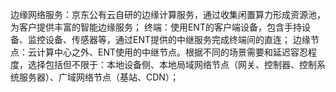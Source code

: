 边缘网络服务：京东公有云自研的边缘计算服务，通过收集闲置算力形成资源池，为客户提供丰富的智能边缘服务；
终端：使用ENT的客户端设备，包含手持设备、监控设备、传感器等，通过ENT提供的中继服务完成终端间的直连；
边缘节点：云计算中心之外、ENT使用的中继节点。根据不同的场景需要和延迟容忍程度，选择包括但不限于：本地设备侧、本地局域网络节点（网关、控制器、控制系统服务器）、广域网络节点（基站、CDN）；

